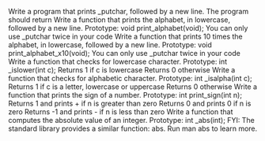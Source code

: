 Write a program that prints _putchar, followed by a new line.
The program should return
Write a function that prints the alphabet, in lowercase, followed by a new line.
Prototype: void print_alphabet(void);
You can only use _putchar twice in your code
Write a function that prints 10 times the alphabet, in lowercase, followed by a new line.
Prototype: void print_alphabet_x10(void);
You can only use _putchar twice in your code
Write a function that checks for lowercase character.
Prototype: int _islower(int c);
Returns 1 if c is lowercase
Returns 0 otherwise
Write a function that checks for alphabetic character.
Prototype: int _isalpha(int c);
Returns 1 if c is a letter, lowercase or uppercase
Returns 0 otherwise
Write a function that prints the sign of a number.
Prototype: int print_sign(int n);
Returns 1 and prints + if n is greater than zero
Returns 0 and prints 0 if n is zero
Returns -1 and prints - if n is less than zero
Write a function that computes the absolute value of an integer.
Prototype: int _abs(int);
FYI: The standard library provides a similar function: abs. Run man abs to learn more.
